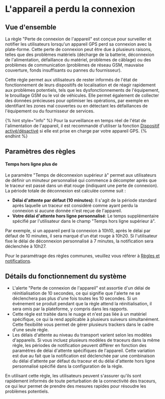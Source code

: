 # L'appareil a perdu la connexion

## Vue d'ensemble

La règle "Perte de connexion de l'appareil" est conçue pour surveiller et notifier les utilisateurs lorsqu'un appareil GPS perd sa connexion avec la plate-forme. Cette perte de connexion peut être due à plusieurs raisons, telles que des problèmes matériels (décharge de la batterie, déconnexion de l'alimentation, défaillance du matériel, problèmes de câblage) ou des problèmes de communication (problèmes de réseau GSM, mauvaise couverture, fonds insuffisants ou pannes du fournisseur).

Cette règle permet aux utilisateurs de rester informés de l'état de fonctionnement de leurs dispositifs de localisation et de réagir rapidement aux problèmes potentiels, tels que les dysfonctionnements de l'équipement, le brouillage GSM ou le vol de véhicules. Elle permet également de collecter des données précieuses pour optimiser les opérations, par exemple en identifiant les zones mal couvertes ou en détectant les défaillances de l'équipement ou du fournisseur de services.

{% hint style="info" %}
Pour la surveillance en temps réel de l'état de l'alimentation de l'appareil, il est recommandé d'utiliser la fonction [Dispositif activé/désactivé](../puissance-de-lappareil/dispositif-activedesactive.md) si elle est prise en charge par votre appareil GPS.
{% endhint %}

## Paramètres des règles

#### Temps hors ligne plus de

Le paramètre "Temps de déconnexion supérieur à" permet aux utilisateurs de définir un minuteur personnalisé qui commence à décompter après que le traceur est passé dans un état rouge (indiquant une perte de connexion). La période totale de déconnexion est calculée comme suit :

* **Délai d'attente par défaut (10 minutes)**: Il s'agit de la période standard après laquelle un traceur est considéré comme ayant perdu la connexion si aucune donnée n'est reçue de l'appareil.
* **Votre délai d'attente hors ligne personnalisé**: Le temps supplémentaire spécifié par l'utilisateur dans le champ "Temps hors ligne supérieur à".

Par exemple, si un appareil perd la connexion à 10h10, après le délai par défaut de 10 minutes, il sera marqué d'un état rouge à 10h20. Si l'utilisateur fixe le délai de déconnexion personnalisé à 7 minutes, la notification sera déclenchée à 10h27.

Pour le paramétrage des règles communes, veuillez vous référer à [Règles et notifications](../).

## Détails du fonctionnement du système

* L'alerte "Perte de connexion de l'appareil" est assortie d'un délai de réinitialisation de 10 secondes, ce qui signifie que l'alerte ne se déclenchera pas plus d'une fois toutes les 10 secondes. Si un événement se produit pendant que la règle attend la réinitialisation, il sera omis par la plateforme, y compris dans les rapports.
* Cette règle est traitée dans le nuage et n'est pas liée à un matériel spécifique, ce qui la rend applicable à plusieurs suiveurs simultanément. Cette flexibilité vous permet de gérer plusieurs trackers dans le cadre d'une seule règle.
* Les délais d'attente au niveau du transport varient selon les modèles d'appareils. Si vous incluez plusieurs modèles de traceurs dans la même règle, les périodes de notification peuvent différer en fonction des paramètres de délai d'attente spécifiques de l'appareil. Cette variation est due au fait que la notification est déclenchée par une combinaison du délai d'attente par défaut du traceur et du délai d'attente hors ligne personnalisé spécifié dans la configuration de la règle.

En utilisant cette règle, les utilisateurs peuvent s'assurer qu'ils sont rapidement informés de toute perturbation de la connectivité des traceurs, ce qui leur permet de prendre des mesures rapides pour résoudre les problèmes potentiels.
